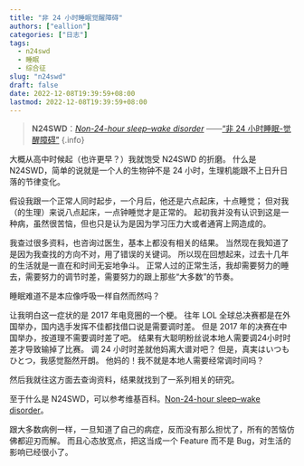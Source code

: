 ```yaml
---
title: "非 24 小时睡眠觉醒障碍"
authors: ["eallion"]
categories: ["日志"]
tags: 
  - n24swd
  - 睡眠
  - 综合征
slug: "n24swd"
draft: false
date: 2022-12-08T19:39:59+08:00
lastmod: 2022-12-08T19:39:59+08:00
---
```


> **N24SWD**：[*Non-24-hour sleep–wake disorder*](https://en.wikipedia.org/wiki/Non-24-hour_sleep%E2%80%93wake_disorder) ——[“非 24 小时睡眠-觉醒障碍”](https://en.wikipedia.org/wiki/Non-24-hour_sleep%E2%80%93wake_disorder)
{.info}

大概从高中时候起（也许更早？）我就饱受 N24SWD 的折磨。
什么是 N24SWD，简单的说就是一个人的生物钟不是 24 小时，生理机能跟不上日升日落的节律变化。

假设我跟一个正常人同时起步，一个月后，他还是六点起床，十点睡觉；
但对我（的生理）来说八点起床，一点钟睡觉才是正常的。
起初我并没有认识到这是一种病，虽然很苦恼，但也只是认为是因为学习压力大或者通宵上网造成的。

我查过很多资料，也咨询过医生，基本上都没有相关的结果。
当然现在我知道了是因为我查找的方向不对，用了错误的关键词。
所以现在回想起来，过去十几年的生活就是一直在和时间无妄地争斗。
正常人过的正常生活，我却需要努力的睡去，需要努力的调节时差，需要努力的跟上那些“大多数”的节奏。

睡眠难道不是本应像呼吸一样自然而然吗？

让我明白这一症状的是 2017 年电竞圈的一个梗。
往年 LOL 全球总决赛都是在外国举办，国内选手发挥不佳都找借口说是需要调时差。
但是 2017 年的决赛在中国举办，按道理不需要调时差了吧。
结果有大聪明粉丝说本地人需要调24小时时差才导致输掉了比赛。
调 24 小时时差就他妈离大谱对吧？
但是，真実はいつもひとつ，我感觉豁然开朗。
他妈的！我不就是本地人需要经常调时间吗？

然后我就往这方面去查询资料，结果就找到了一系列相关的研究。

至于什么是 N24SWD，可以参考维基百科。[Non-24-hour sleep–wake disorder](https://en.wikipedia.org/wiki/Non-24-hour_sleep%E2%80%93wake_disorder)。

跟大多数病例一样，一旦知道了自己的病症，反而没有那么担忧了，所有的苦恼仿佛都迎刃而解。
而且心态放宽点，把这当成一个 Feature 而不是 Bug，对生活的影响已经很小了。
